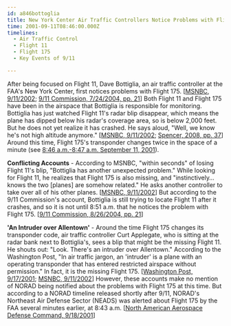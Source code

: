 ```yaml
---
id: a846bottoglia
title: New York Center Air Traffic Controllers Notice Problems with Flight 175
time: 2001-09-11T08:46:00.000Z
timelines:
  - Air Traffic Control
  - Flight 11
  - Flight 175
  - Key Events of 9/11

---
```



After being focused on Flight 11, Dave Bottiglia, an air traffic controller at the FAA's New York Center, first notices problems with Flight 175. [[MSNBC, 9/11/2002][1]; [9/11 Commission, 7/24/2004, pp. 21][2]] Both Flight 11 and Flight 175 have been in the airspace that Bottiglia is responsible for monitoring. Bottiglia has just watched Flight 11's radar blip disappear, which means the plane has dipped below his radar's coverage area, so is below 2,000 feet. But he does not yet realize it has crashed. He says aloud, "Well, we know he's not high altitude anymore." [[MSNBC, 9/11/2002][1]; [Spencer, 2008, pp. 37][3]] Around this time, Flight 175's transponder changes twice in the space of a minute (see [8:46 a.m.-8:47 a.m. September 11, 2001][7]).

**Conflicting Accounts** - According to MSNBC, "within seconds" of losing Flight 11's blip, "Bottiglia has another unexpected problem." While looking for Flight 11, he realizes that Flight 175 is also missing, and "instinctively… knows the two [planes] are somehow related." He asks another controller to take over all of his other planes. [[MSNBC, 9/11/2002][1]] But according to the 9/11 Commission's account, Bottiglia is still trying to locate Flight 11 after it crashes, and so it is not until 8:51 a.m. that he notices the problem with Flight 175. [[9/11 Commission, 8/26/2004, pp. 21][4]]

**'An Intruder over Allentown'** - Around the time Flight 175 changes its transponder code, air traffic controller Curt Applegate, who is sitting at the radar bank next to Bottiglia's, sees a blip that might be the missing Flight 11. He shouts out: "Look. There's an intruder over Allentown." According to the Washington Post, "In air traffic jargon, an 'intruder' is a plane with an operating transponder that has entered restricted airspace without permission." In fact, it is the missing Flight 175. [[Washington Post, 9/17/2001][5]; [MSNBC, 9/11/2002][1]] However, these accounts make no mention of NORAD being notified about the problems with Flight 175 at this time. But according to a NORAD timeline released shortly after 9/11, NORAD's Northeast Air Defense Sector (NEADS) was alerted about Flight 175 by the FAA several minutes earlier, at 8:43 a.m. [[North American Aerospace Defense Command, 9/18/2001][6]]

[1]: http://newsmine.org/content.php?ol=9-11/air-traffic-controllers-recall-events.txt
[2]: https://web.archive.org/web/20041020144854/http://www.decloah.com/mirrors/9-11/911_Report.txt
[3]: https://www.amazon.com/Touching-History-Untold-Unfolded-America/dp/1416559256
[4]: https://www.hsdl.org/?view&did=484625
[5]: https://www.washingtonpost.com/archive/politics/2001/09/17/a-sky-filled-with-chaos-uncertainty-and-true-heroism/7ccdab74-aee8-47a1-9e4e-9e7d90f519b5/?utm_term=.2246fea7fde0
[6]: https://web.archive.org/web/20030809155434/http:/www.norad.mil/index.cfm?fuseaction=home.news_rel_09_18_01
[7]: /timeline/#a840flight175enters
